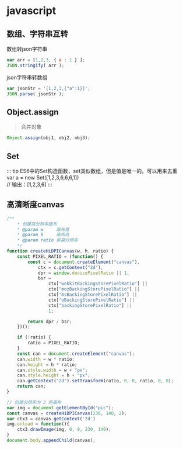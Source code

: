 # javascript
## 数组、字符串互转
数组转json字符串
``` js
var arr = [1,2,3, { a : 1 } ];
JSON.stringify( arr );
```
json字符串转数组
``` js
var jsonStr = '[1,2,3,{"a":1}]';
JSON.parse( jsonStr );
```
## Object.assign
> 合并对象

``` js
Object.assign(obj1, obj2, obj3);
```

## Set
::: tip 
ES6中的Set构造函数，set类似数组，但是值是唯一的。可以用来去重  
var a = new Set([1,2,3,6,6,6,1])  
// 输出：[1,2,3,6]
:::

## 高清晰度canvas
``` js
/**
    * 创建高分辨率画布
    * @param w     画布宽
    * @param h     画布高
    * @param ratio 屏幕分辨率
    */
function createHiDPICanvas(w, h, ratio) {
    const PIXEL_RATIO = (function() {
        const c = document.createElement("canvas"),
            ctx = c.getContext("2d"),
            dpr = window.devicePixelRatio || 1,
            bsr =
                ctx["webkitBackingStorePixelRatio"] ||
                ctx["mozBackingStorePixelRatio"] ||
                ctx["msBackingStorePixelRatio"] ||
                ctx["oBackingStorePixelRatio"] ||
                ctx["backingStorePixelRatio"] ||
                1;

        return dpr / bsr;
    })();

    if (!ratio) {
        ratio = PIXEL_RATIO;
    }
    const can = document.createElement("canvas");
    can.width = w * ratio;
    can.height = h * ratio;
    can.style.width = w + "px";
    can.style.height = h + "px";
    can.getContext("2d").setTransform(ratio, 0, 0, ratio, 0, 0);
    return can;
}

// 创建分辨率为 3 的画布
var img = document.getElementById("pic");
const canvas = createHiDPICanvas(230, 140, 2);
var ctx3 = canvas.getContext('2d')
img.onload = function(){
    ctx3.drawImage(img, 0, 0, 230, 140);
}
document.body.appendChild(canvas);
```